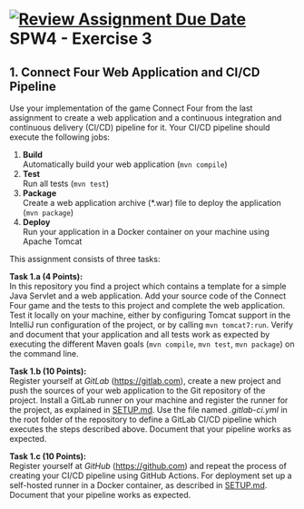 [![Review Assignment Due Date](https://classroom.github.com/assets/deadline-readme-button-22041afd0340ce965d47ae6ef1cefeee28c7c493a6346c4f15d667ab976d596c.svg)](https://classroom.github.com/a/Nko1HXbb)
SPW4 - Exercise 3
=================

## 1. Connect Four Web Application and CI/CD Pipeline

Use your implementation of the game Connect Four from the last assignment to create a web application and a continuous 
integration and continuous delivery (CI/CD) pipeline for it. Your CI/CD pipeline should execute the following jobs:

1. **Build**  
      Automatically build your web application (```mvn compile```)
2. **Test**  
      Run all tests (```mvn test```)
3. **Package**  
      Create a web application archive (*.war) file to deploy the application (```mvn package```)
4. **Deploy**  
      Run your application in a Docker container on your machine using Apache Tomcat

This assignment consists of three tasks:

**Task 1.a (4 Points):**  
In this repository you find a project which contains a template for a simple Java Servlet and a web application. Add 
your source code of the Connect Four game and the tests to this project and complete the web application. Test it locally on 
your machine, either by configuring Tomcat support in the IntelliJ run configuration of the project, or by calling 
```mvn tomcat7:run```. Verify and document that your application and all tests work as expected by executing the 
different Maven goals (```mvn compile```, ```mvn test```, ```mvn package```) on the command line.

**Task 1.b (10 Points):**  
Register yourself at *GitLab* (https://gitlab.com), create a new project and push the sources of your web 
application to the Git repository of the project. Install a GitLab runner on your machine and register the runner 
for the project, as explained in [SETUP.md](SETUP.md). Use the file named *.gitlab-ci.yml* in the root folder of the 
repository to define a GitLab CI/CD pipeline which executes the steps described above. Document that your pipeline works
as expected.

**Task 1.c (10 Points):**  
Register yourself at *GitHub* (https://github.com) and repeat the process of creating your CI/CD pipeline using GitHub 
Actions. For deployment set up a self-hosted runner in a Docker container, as described in [SETUP.md](SETUP.md). 
Document that your pipeline works as expected.
